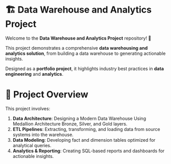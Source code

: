 # 🏗️ Data Warehouse and Analytics Project

Welcome to the **Data Warehouse and Analytics Project** repository! 🚀

This project demonstrates a comprehensive **data warehousing and analytics solution**, from building a data warehouse to generating actionable insights.

Designed as a **portfolio project**, it highlights industry best practices in **data engineering** and **analytics**.



# 📖 Project Overview

This project involves:

1. **Data Architecture**: Designing a Modern Data Warehouse Using Medallion Architecture Bronze, Silver, and Gold layers.  
2. **ETL Pipelines**: Extracting, transforming, and loading data from source systems into the warehouse.  
3. **Data Modeling**: Developing fact and dimension tables optimized for analytical queries.  
4. **Analytics & Reporting**: Creating SQL-based reports and dashboards for actionable insights.  

